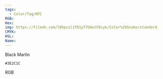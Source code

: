 ```yaml
---
tags:
  - Color/Tag/NTC
RGB:
Hex:
img: https://filedn.com/l0hpzxl1f01yT7GHxtF8cyk/Color%20Snake/standard_csv_to_svg//3E2C1C.svg
CMYK:
HSL:
Name:
---
```

Black Marlin
```palette
#3E2C1C
```
RGB
